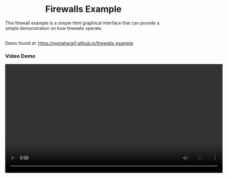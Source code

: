 <h1 style="text-align: center">Firewalls Example</h1>
This firewall example is a simple html graphical interface that can provide a simple demonstration on how firewalls operate.
<br>
<br>
<p> Demo found at: <a href="https://npmaharaj1.github.io/firewalls-example">https://npmaharaj1.github.io/firewalls-example</a></p>

<h3>Video Demo</h3>
<div style="text-align: center;">
  <video src="assets/videos/demo.mp4" width="700">
</div>
